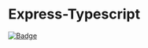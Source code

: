 # Express-Typescript

[![Badge](https://img.shields.io/github/package-json/dependency-version/14A-Hegyi-Aron/express-typescript/express?style=for-the-badge)](https://img.shields.io/github/package-json/dependency-version/14A-Hegyi-Aron/express-typescript/express?style=for-the-badge)
